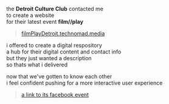 ---
---

the **Detroit Culture Club** contacted me  
to create a website  
for their latest event **film//play**

> [filmPlayDetroit.technomad.media](http://filmplaydetroit.technomad.media/)

i offered to create a digital respository  
a hub for their digital content and contact info  
but they just wanted a description  
so thats what i delivered

now that we've gotten to know each other  
i feel confident pushing for a more interactive user experience

> [a link to its facebook event](https://www.facebook.com/events/297322957126819)